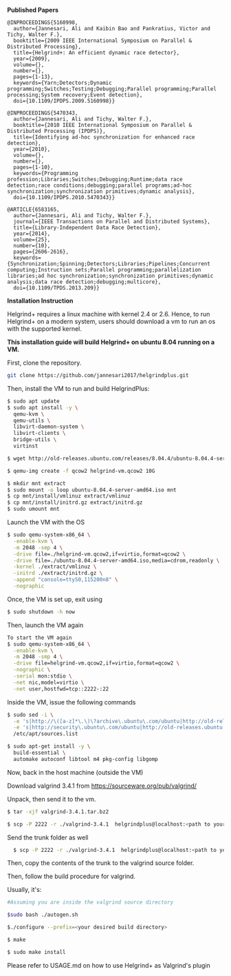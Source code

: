 **Published Papers**
```
@INPROCEEDINGS{5160998,
  author={Jannesari, Ali and Kaibin Bao and Pankratius, Victor and Tichy, Walter F.},
  booktitle={2009 IEEE International Symposium on Parallel & Distributed Processing}, 
  title={Helgrind+: An efficient dynamic race detector}, 
  year={2009},
  volume={},
  number={},
  pages={1-13},
  keywords={Yarn;Detectors;Dynamic programming;Switches;Testing;Debugging;Parallel programming;Parallel processing;System recovery;Event detection},
  doi={10.1109/IPDPS.2009.5160998}}

@INPROCEEDINGS{5470343,
  author={Jannesari, Ali and Tichy, Walter F.},
  booktitle={2010 IEEE International Symposium on Parallel & Distributed Processing (IPDPS)}, 
  title={Identifying ad-hoc synchronization for enhanced race detection}, 
  year={2010},
  volume={},
  number={},
  pages={1-10},
  keywords={Programming profession;Libraries;Switches;Debugging;Runtime;data race detection;race conditions;debugging;parallel programs;ad-hoc synchronization;synchronization primitives;dynamic analysis},
  doi={10.1109/IPDPS.2010.5470343}}

@ARTICLE{6583165,
  author={Jannesari, Ali and Tichy, Walter F.},
  journal={IEEE Transactions on Parallel and Distributed Systems}, 
  title={Library-Independent Data Race Detection}, 
  year={2014},
  volume={25},
  number={10},
  pages={2606-2616},
  keywords={Synchronization;Spinning;Detectors;Libraries;Pipelines;Concurrent computing;Instruction sets;Parallel programming;parallelization libraries;ad hoc synchronization;synchronization primitives;dynamic analysis;data race detection;debugging;multicore},
  doi={10.1109/TPDS.2013.209}}
```

**Installation Instruction**

Helgrind+ requires a linux machine with kernel 2.4 or 2.6. Hence, to run Helgrind+ on a modern system, users should download a vm to run an os with the supported kernel.

**This installation guide will build Helgrind+ on ubuntu 8.04 running on a VM.**

First, clone the repository.
```sh
git clone https://github.com/jannesari2017/helgrindplus.git
```
Then, install the VM to run and build HelgrindPlus:

```sh
$ sudo apt update
$ sudo apt install -y \
  qemu-kvm \
  qemu-utils \
  libvirt-daemon-system \
  libvirt-clients \
  bridge-utils \
  virtinst

$ wget http://old-releases.ubuntu.com/releases/8.04.4/ubuntu-8.04.4-server-amd64.iso

$ qemu-img create -f qcow2 helgrind-vm.qcow2 10G

$ mkdir mnt extract
$ sudo mount -o loop ubuntu-8.04.4-server-amd64.iso mnt
$ cp mnt/install/vmlinuz extract/vmlinuz
$ cp mnt/install/initrd.gz extract/initrd.gz
$ sudo umount mnt
```

Launch the VM with the OS
```sh
$ sudo qemu-system-x86_64 \
  -enable-kvm \
  -m 2048 -smp 4 \
  -drive file=./helgrind-vm.qcow2,if=virtio,format=qcow2 \
  -drive file=./ubuntu-8.04.4-server-amd64.iso,media=cdrom,readonly \
  -kernel ./extract/vmlinuz \
  -initrd ./extract/initrd.gz \
  -append "console=ttyS0,115200n8" \
  -nographic
```  

Once, the VM is set up, exit using  
```sh
$ sudo shutdown -h now
```


Then, launch the VM again
```sh
To start the VM again
$ sudo qemu-system-x86_64 \
  -enable-kvm \
  -m 2048 -smp 4 \
  -drive file=helgrind-vm.qcow2,if=virtio,format=qcow2 \
  -nographic \
  -serial mon:stdio \
  -net nic,model=virtio \
  -net user,hostfwd=tcp::2222-:22
```

Inside the VM, issue the following commands
```sh
$ sudo sed -i \
  -e 's|http://\([a-z]*\.\)\?archive\.ubuntu\.com/ubuntu|http://old-releases.ubuntu.com/ubuntu|g' \
  -e 's|http://security\.ubuntu\.com/ubuntu|http://old-releases.ubuntu.com/ubuntu|g' \
  /etc/apt/sources.list

$ sudo apt-get install -y \
  build-essential \
  automake autoconf libtool m4 pkg-config libgomp
```

Now, back in the host machine (outside the VM)

Download valgrind 3.4.1 from https://sourceware.org/pub/valgrind/

Unpack, then send it to the vm.

```sh
$ tar -xjf valgrind-3.4.1.tar.bz2

$ scp -P 2222 -r ./valgrind-3.4.1  helgrindplus@localhost:<path to your home in VM>/
```

Send the trunk folder as well

```sh
  $ scp -P 2222 -r ./valgrind-3.4.1  helgrindplus@localhost:<path to your home in VM>/
```

Then, copy the contents of the trunk to the valgrind source folder.

Then, follow the build procedure for valgrind.


Usually, it's:

```sh
#Assuming you are inside the valgrind source directory

$sudo bash ./autogen.sh

$./configure --prefix=<your desired build directory>

$ make

$ sudo make install
```


Please refer to USAGE.md on how to use Helgrind+ as Valgrind's plugin


